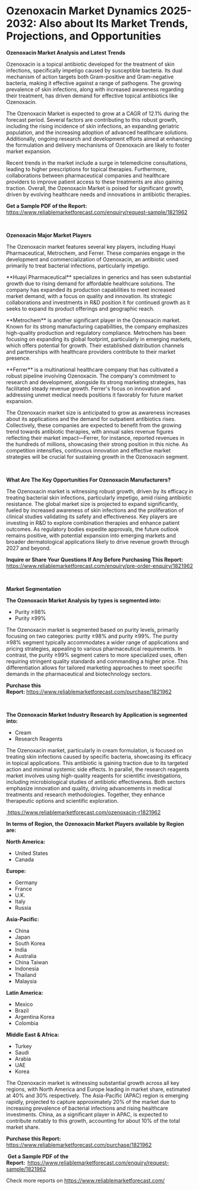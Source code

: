 <p><h1>Ozenoxacin Market Dynamics 2025-2032: Also about Its Market Trends, Projections, and Opportunities</h1></p><p><strong>Ozenoxacin Market Analysis and Latest Trends</strong></p>
<p><p>Ozenoxacin is a topical antibiotic developed for the treatment of skin infections, specifically impetigo caused by susceptible bacteria. Its dual mechanism of action targets both Gram-positive and Gram-negative bacteria, making it effective against a range of pathogens. The growing prevalence of skin infections, along with increased awareness regarding their treatment, has driven demand for effective topical antibiotics like Ozenoxacin.</p><p>The Ozenoxacin Market is expected to grow at a CAGR of 12.1% during the forecast period. Several factors are contributing to this robust growth, including the rising incidence of skin infections, an expanding geriatric population, and the increasing adoption of advanced healthcare solutions. Additionally, ongoing research and development efforts aimed at enhancing the formulation and delivery mechanisms of Ozenoxacin are likely to foster market expansion.</p><p>Recent trends in the market include a surge in telemedicine consultations, leading to higher prescriptions for topical therapies. Furthermore, collaborations between pharmaceutical companies and healthcare providers to improve patient access to these treatments are also gaining traction. Overall, the Ozenoxacin Market is poised for significant growth, driven by evolving healthcare needs and innovations in antibiotic therapies.</p></p>
<p><strong>Get a Sample PDF of the Report:&nbsp;</strong> <a href="https://www.reliablemarketforecast.com/enquiry/request-sample/1821962?utm_campaign=2235&utm_medium=2&utm_source=Github&utm_content=ia&utm_term=01042025&utm_id=ozenoxacin">https://www.reliablemarketforecast.com/enquiry/request-sample/1821962</a></p>
<p>&nbsp;</p>
<p><strong>Ozenoxacin Major Market Players</strong></p>
<p><p>The Ozenoxacin market features several key players, including Huayi Pharmaceutical, Metrochem, and Ferrer. These companies engage in the development and commercialization of Ozenoxacin, an antibiotic used primarily to treat bacterial infections, particularly impetigo.</p><p>**Huayi Pharmaceutical** specializes in generics and has seen substantial growth due to rising demand for affordable healthcare solutions. The company has expanded its production capabilities to meet increased market demand, with a focus on quality and innovation. Its strategic collaborations and investments in R&D position it for continued growth as it seeks to expand its product offerings and geographic reach.</p><p>**Metrochem** is another significant player in the Ozenoxacin market. Known for its strong manufacturing capabilities, the company emphasizes high-quality production and regulatory compliance. Metrochem has been focusing on expanding its global footprint, particularly in emerging markets, which offers potential for growth. Their established distribution channels and partnerships with healthcare providers contribute to their market presence. </p><p>**Ferrer** is a multinational healthcare company that has cultivated a robust pipeline involving Ozenoxacin. The company's commitment to research and development, alongside its strong marketing strategies, has facilitated steady revenue growth. Ferrer's focus on innovation and addressing unmet medical needs positions it favorably for future market expansion. </p><p>The Ozenoxacin market size is anticipated to grow as awareness increases about its applications and the demand for outpatient antibiotics rises. Collectively, these companies are expected to benefit from the growing trend towards antibiotic therapies, with annual sales revenue figures reflecting their market impact—Ferrer, for instance, reported revenues in the hundreds of millions, showcasing their strong position in this niche. As competition intensifies, continuous innovation and effective market strategies will be crucial for sustaining growth in the Ozenoxacin segment.</p></p>
<p>&nbsp;</p>
<p><strong>What Are The Key Opportunities For Ozenoxacin Manufacturers?</strong></p>
<p><p>The Ozenoxacin market is witnessing robust growth, driven by its efficacy in treating bacterial skin infections, particularly impetigo, amid rising antibiotic resistance. The global market size is projected to expand significantly, fueled by increased awareness of skin infections and the proliferation of clinical studies validating its safety and effectiveness. Key players are investing in R&D to explore combination therapies and enhance patient outcomes. As regulatory bodies expedite approvals, the future outlook remains positive, with potential expansion into emerging markets and broader dermatological applications likely to drive revenue growth through 2027 and beyond.</p></p>
<p><strong>Inquire or Share Your Questions If Any Before Purchasing This Report:</strong> <a href="https://www.reliablemarketforecast.com/enquiry/pre-order-enquiry/1821962?utm_campaign=2235&utm_medium=2&utm_source=Github&utm_content=ia&utm_term=01042025&utm_id=ozenoxacin">https://www.reliablemarketforecast.com/enquiry/pre-order-enquiry/1821962</a></p>
<p>&nbsp;</p>
<p><strong>Market Segmentation</strong></p>
<p><strong>The Ozenoxacin Market Analysis by types is segmented into:</strong></p>
<p><ul><li>Purity ≥98%</li><li>Purity ≥99%</li></ul></p>
<p><p>The Ozenoxacin market is segmented based on purity levels, primarily focusing on two categories: purity ≥98% and purity ≥99%. The purity ≥98% segment typically accommodates a wider range of applications and pricing strategies, appealing to various pharmaceutical requirements. In contrast, the purity ≥99% segment caters to more specialized uses, often requiring stringent quality standards and commanding a higher price. This differentiation allows for tailored marketing approaches to meet specific demands in the pharmaceutical and biotechnology sectors.</p></p>
<p><strong>Purchase this Report:&nbsp;</strong><a href="https://www.reliablemarketforecast.com/purchase/1821962?utm_campaign=2235&utm_medium=2&utm_source=Github&utm_content=ia&utm_term=01042025&utm_id=ozenoxacin">https://www.reliablemarketforecast.com/purchase/1821962</a></p>
<p>&nbsp;</p>
<p><strong>The Ozenoxacin Market Industry Research by Application is segmented into:</strong></p>
<p><ul><li>Cream</li><li>Research Reagents</li></ul></p>
<p><p>The Ozenoxacin market, particularly in cream formulation, is focused on treating skin infections caused by specific bacteria, showcasing its efficacy in topical applications. This antibiotic is gaining traction due to its targeted action and minimal systemic side effects. In parallel, the research reagents market involves using high-quality reagents for scientific investigations, including microbiological studies of antibiotic effectiveness. Both sectors emphasize innovation and quality, driving advancements in medical treatments and research methodologies. Together, they enhance therapeutic options and scientific exploration.</p></p>
<p><a href="https://www.reliablemarketforecast.com/ozenoxacin-r1821962?utm_campaign=2235&utm_medium=2&utm_source=Github&utm_content=ia&utm_term=01042025&utm_id=ozenoxacin">&nbsp;https://www.reliablemarketforecast.com/ozenoxacin-r1821962</a></p>
<p><strong>In terms of Region, the Ozenoxacin Market Players available by Region are:</strong></p>
<p>
    <p> <strong> North America: </strong>
        <ul>
            <li>United States</li>
            <li>Canada</li>
        </ul>
        </p> 
    <p> <strong> Europe: </strong>
        <ul>
            <li>Germany</li>
            <li>France</li>
            <li>U.K.</li>
            <li>Italy</li>
            <li>Russia</li>
        </ul>
        </p> 
    <p> <strong> Asia-Pacific: </strong>
        <ul>
            <li>China</li>
            <li>Japan</li>
            <li>South Korea</li>
            <li>India</li>
            <li>Australia</li>
            <li>China Taiwan</li>
            <li>Indonesia</li>
            <li>Thailand</li>
            <li>Malaysia</li>
        </ul>
        </p> 
    <p> <strong> Latin America: </strong>
        <ul>
            <li>Mexico</li>
            <li>Brazil</li>
            <li>Argentina Korea</li>
            <li>Colombia</li>
        </ul>
        </p> 
    <p> <strong> Middle East & Africa: </strong>
        <ul>
            <li>Turkey</li>
            <li>Saudi</li>
            <li>Arabia</li>
            <li>UAE</li>
            <li>Korea</li>
        </ul>
    </p>
    </p>
<p><p>The Ozenoxacin market is witnessing substantial growth across all key regions, with North America and Europe leading in market share, estimated at 40% and 30% respectively. The Asia-Pacific (APAC) region is emerging rapidly, projected to capture approximately 20% of the market due to increasing prevalence of bacterial infections and rising healthcare investments. China, as a significant player in APAC, is expected to contribute notably to this growth, accounting for about 10% of the total market share.</p></p>
<p><strong>Purchase this Report: </strong><a href="https://www.reliablemarketforecast.com/purchase/1821962?utm_campaign=2235&utm_medium=2&utm_source=Github&utm_content=ia&utm_term=01042025&utm_id=ozenoxacin">https://www.reliablemarketforecast.com/purchase/1821962</a></p>
<p>&nbsp;<strong>Get a Sample PDF of the Report:&nbsp;&nbsp;</strong><a href="https://www.reliablemarketforecast.com/enquiry/request-sample/1821962?utm_campaign=2235&utm_medium=2&utm_source=Github&utm_content=ia&utm_term=01042025&utm_id=ozenoxacin">https://www.reliablemarketforecast.com/enquiry/request-sample/1821962</a></p>
<p><strong></strong></p>
<p>Check more reports on <a href="https://www.reliablemarketforecast.com/?utm_campaign=2235&utm_medium=2&utm_source=Github&utm_content=ia&utm_term=01042025&utm_id=ozenoxacin">https://www.reliablemarketforecast.com/</a></p>